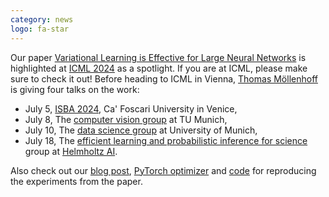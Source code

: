 ```yaml
---
category: news
logo: fa-star
---
```


Our paper [Variational Learning is Effective for Large Neural Networks](https://arxiv.org/abs/2402.17641) is highlighted at [ICML 2024](http://icml.cc) as a spotlight.
If you are at ICML, please make sure to check it out! 
Before heading to ICML in Vienna, [Thomas Möllenhoff](http://moellenh.github.io) is giving four talks on the work:
* July 5, [ISBA 2024](https://www.unive.it/web/en/2208/home), Ca' Foscari University in Venice,
* July 8, The [computer vision group](https://cvg.cit.tum.de) at TU Munich,
* July 10, The [data science group](https://datascience-lmu.github.io/website/) at University of Munich,
* July 18, The [efficient learning and probabilistic inference for science](https://fortuinlab.github.io) group at [Helmholtz AI](https://www.helmholtz.ai). 

Also check out our [blog post](https://team-approx-bayes.github.io/blog/ivon/), [PyTorch optimizer](https://github.com/team-approx-bayes/ivon) and [code](https://github.com/team-approx-bayes/ivon-experiments) for reproducing the experiments from the paper.
